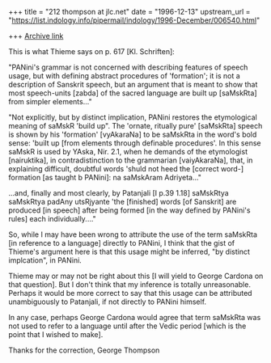 +++
title = "212 thompson at jlc.net"
date = "1996-12-13"
upstream_url = "https://list.indology.info/pipermail/indology/1996-December/006540.html"

+++
[Archive link](https://list.indology.info/pipermail/indology/1996-December/006540.html)

This is what Thieme says on p. 617 [Kl. Schriften]:

"PANini's grammar is not concerned with describing features of speech
usage, but with defining abstract procedures of 'formation'; it is not a
description of Sanskrit speech, but an argument that is meant to show that
most speech-units [zabda] of the sacred language are built up [saMskRta]
from simpler elements..."

"Not explicitly, but by distinct implication, PANini restores the
etymological meaning of saMskR 'build up".  The 'ornate, ritually pure'
[saMskRta] speech is shown by his 'formation' [vyAkaraNa] to be saMskRta in
the word's bold sense: 'built up [from elements through definable
procedures'.  In this sense saMskR is used by YAska, Nir. 2.1, when he
demands of the etymologist [nairuktika], in contradistinction to the
grammarian [vaiyAkaraNa], that, in explaining difficult, doubtful words
'shuld not heed the [correct word-] formation [as taught b PANini]: na
saMskAram Adriyeta..."

...and, finally and most clearly, by Patanjali [I p.39 1.18] saMskRtya
saMskRtya padAny utsRjyante 'the [finished] words [of Sanskrit] are
produced [in speech] after being formed [in the way defined by PANini's
rules] each individually...."

So, while I may have been wrong to attribute the use of the term saMskRta
[in reference to a language] directly to PANini, I think that the gist of
Thieme's argument here is that this usage might be inferred, "by distinct
implcation", in PANini.

Thieme may or may not be right about this [I will yield to George Cardona
on that question].  But I don't think that my inference is totally
unreasonable.  Perhaps it would be more correct to say that this usage can
be attributed unambiguously to Patanjali, if not directly to PANini
himself.

In any case, perhaps George Cardona would agree that term saMskRta was not
used to refer to a language until after the Vedic period [which is the
point that I wished to make].

Thanks for the correction,
George Thompson






